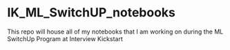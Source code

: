 # IK_ML_SwitchUP_notebooks
This repo will house all of my notebooks that I am working on during the ML SwitchUp Program at Interview Kickstart
